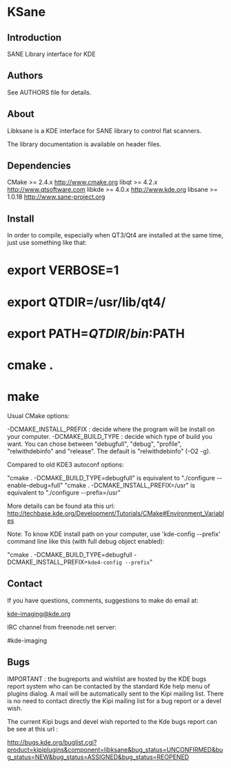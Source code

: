 # KSane

## Introduction

SANE Library interface for KDE

## Authors

See AUTHORS file for details.

## About

Libksane is a KDE interface for SANE library to control flat scanners.

The library documentation is available on header files.

## Dependencies

CMake      >= 2.4.x                     http://www.cmake.org
libqt      >= 4.2.x                     http://www.qtsoftware.com
libkde     >= 4.0.x                     http://www.kde.org
libsane    >= 1.0.18                    http://www.sane-project.org

## Install

In order to compile, especially when QT3/Qt4 are installed at the same time, 
just use something like that:

# export VERBOSE=1
# export QTDIR=/usr/lib/qt4/  
# export PATH=$QTDIR/bin:$PATH 
# cmake .
# make

Usual CMake options:

-DCMAKE_INSTALL_PREFIX : decide where the program will be install on your computer.
-DCMAKE_BUILD_TYPE     : decide which type of build you want. You can chose between "debugfull", "debug", "profile", "relwithdebinfo" and "release". The default is "relwithdebinfo" (-O2 -g).

Compared to old KDE3 autoconf options:

"cmake . -DCMAKE_BUILD_TYPE=debugfull" is equivalent to "./configure --enable-debug=full"
"cmake . -DCMAKE_INSTALL_PREFIX=/usr"  is equivalent to "./configure --prefix=/usr"

More details can be found ata this url: http://techbase.kde.org/Development/Tutorials/CMake#Environment_Variables

Note: To know KDE install path on your computer, use 'kde-config --prefix' command line like this (with full debug object enabled):

"cmake . -DCMAKE_BUILD_TYPE=debugfull -DCMAKE_INSTALL_PREFIX=`kde4-config --prefix`"

## Contact

If you have questions, comments, suggestions to make do email at:

kde-imaging@kde.org

IRC channel from freenode.net server:

#kde-imaging

## Bugs

IMPORTANT : the bugreports and wishlist are hosted by the KDE bugs report 
system who can be contacted by the standard Kde help menu of plugins dialog. 
A mail will be automatically sent to the Kipi mailing list.
There is no need to contact directly the Kipi mailing list for a bug report 
or a devel wish.

The current Kipi bugs and devel wish reported to the Kde bugs report can be see 
at this url :

http://bugs.kde.org/buglist.cgi?product=kipiplugins&component=libksane&bug_status=UNCONFIRMED&bug_status=NEW&bug_status=ASSIGNED&bug_status=REOPENED
